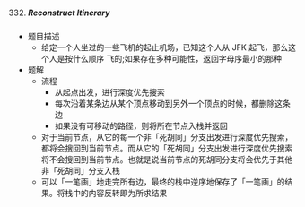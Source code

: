 332. ##### Reconstruct Itinerary

- 题目描述
  - 给定一个人坐过的一些飞机的起止机场，已知这个人从 JFK 起飞，那么这个人是按什么顺序 飞的;如果存在多种可能性，返回字母序最小的那种
- 题解
  - 流程
    - 从起点出发，进行深度优先搜索
    - 每次沿着某条边从某个顶点移动到另外一个顶点的时候，都删除这条边
    - 如果没有可移动的路径，则将所在节点入栈并返回
  - 对于当前节点，从它的每一个非「死胡同」分支出发进行深度优先搜索，都将会搜回到当前节点。而从它的「死胡同」分支出发进行深度优先搜索将不会搜回到当前节点。也就是说当前节点的死胡同分支将会优先于其他非「死胡同」分支入栈
  - 可以「一笔画」地走完所有边，最终的栈中逆序地保存了「一笔画」的结果。将栈中的内容反转即为所求结果


